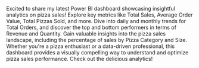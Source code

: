 Excited to share my latest Power BI dashboard showcasing insightful analytics on pizza sales! 
Explore key metrics like Total Sales, Average Order Value, Total Pizzas Sold, and more.
Dive into daily and monthly trends for Total Orders, and discover the top and bottom performers in terms of Revenue and Quantity. 
Gain valuable insights into the pizza sales landscape, including the percentage of sales by Pizza Category and Size.
Whether you're a pizza enthusiast or a data-driven professional, this dashboard provides a visually compelling way to understand and optimize pizza sales performance. 
Check out the delicious analytics! 
